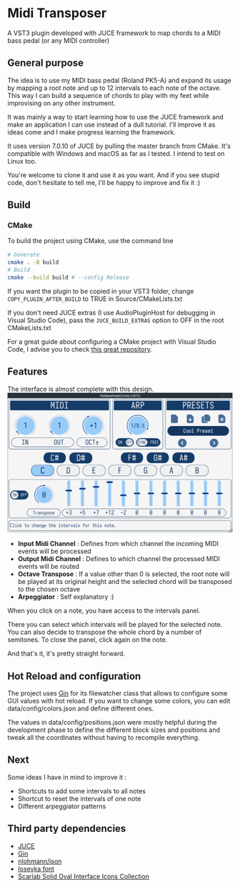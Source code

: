 # Midi Transposer


A VST3 plugin developed with JUCE framework to map chords to a MIDI bass pedal (or any MIDI controller)

## General purpose


The idea is to use my MIDI bass pedal (Roland PK5-A) and expand its usage by mapping a root note and up to 12 intervals to each note of the octave. 
This way I can build a sequence of chords to play with my feet while improvising on any other instrument.


It was mainly a way to start learning how to use the JUCE framework and make an application I can use instead of a dull tutorial. 
I'll improve it as ideas come and I make progress learning the framework. 

It uses version 7.0.10 of JUCE by pulling the master branch from CMake. It's compatible with Windows and macOS as far as I tested. I intend to test on Linux too.

You're welcome to clone it and use it as you want. And if you see stupid code, don't hesitate to tell me, I'll be happy to improve and fix it :) 

## Build

### CMake ###

To build the project using CMake, use the command line

```bash
# Generate
cmake . -B build
# Build
cmake --build build # --config Release
```

If you want the plugin to be copied in your VST3 folder, change `COPY_PLUGIN_AFTER_BUILD` to TRUE in Source/CMakeLists.txt

If you don't need JUCE extras (I use AudioPluginHost for debugging in Visual Studio Code), pass the `JUCE_BUILD_EXTRAS` option to OFF in the root CMakeLists.txt

For a great guide about configuring a CMake project with Visual Studio Code, I advise you to check [this great repository](https://github.com/tomoyanonymous/juce_cmake_vscode_example).

## Features

The interface is almost complete with this design.
![interface](./Midi%20Transposer%20v0.5.png)

* **Input Midi Channel** : Defines from which channel the incoming MIDI events will be processed
* **Output Midi Channel** : Defines to which channel the processed MIDI events will be routed
* **Octave Transpose** : If a value other than 0 is selected, the root note will be played at its original height and the selected chord will be transposed to the chosen octave
* **Arpeggiator** : Self explanatory :)

When you click on a note, you have access to the intervals panel.

There you can select which intervals will be played for the selected note. You can also decide to transpose the whole chord by a number of semitones. To close the panel, click again on the note.

And that's it, it's pretty straight forward.

## Hot Reload and configuration

The project uses [Gin](https://github.com/FigBug/Gin) for its filewatcher class that allows to configure some GUI values with hot reload. If you want to change some colors, you can edit data/config/colors.json and define different ones.

The values in data/config/positions.json were mostly helpful during the development phase to define the different block sizes and positions and tweak all the coordinates without having to recompile everything.

## Next

Some ideas I have in mind to improve it :
 * Shortcuts to add some intervals to all notes
 * Shortcut to reset the intervals of one note
 * Different arpeggiator patterns

 ## Third party dependencies

- [JUCE](https://juce.com/)
- [Gin](https://github.com/FigBug/Gin)
- [nlohmann/json](https://github.com/nlohmann/json)
- [Iosevka font](https://github.com/be5invis/Iosevka)
- [Scarlab Solid Oval Interface Icons Collection](https://www.svgrepo.com/collection/scarlab-solid-oval-interface-icons/)